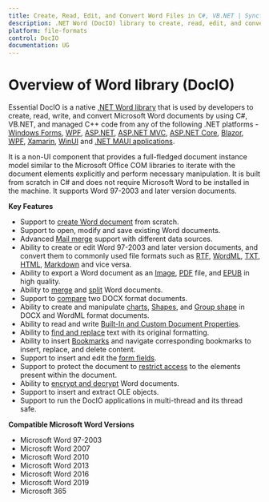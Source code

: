 ```yaml
---
title: Create, Read, Edit, and Convert Word Files in C#, VB.NET | Syncfusion
description: .NET Word (DocIO) library to create, read, edit, and convert Word documents in C#, VB.NET without Microsoft Word or interop dependencies.
platform: file-formats
control: DocIO
documentation: UG
---
```


# Overview of Word library (DocIO)

Essential DocIO is a native [.NET Word library](https://www.syncfusion.com/document-processing/word-framework/net) that is used by developers to create, read, write, and convert Microsoft Word documents by using C#, VB.NET, and managed C++ code from any of the following .NET platforms - [Windows Forms](https://help.syncfusion.com/file-formats/docio/create-word-document-in-windows-forms), [WPF](https://help.syncfusion.com/file-formats/docio/create-word-document-in-wpf), [ASP.NET](https://help.syncfusion.com/file-formats/docio/create-word-document-in-asp-net), [ASP.NET MVC](https://help.syncfusion.com/file-formats/docio/create-word-document-in-asp-net-mvc), [ASP.NET Core](https://help.syncfusion.com/file-formats/docio/create-word-document-in-asp-net-core), [Blazor](https://help.syncfusion.com/file-formats/docio/create-word-document-in-blazor), [WPF](https://help.syncfusion.com/file-formats/docio/create-word-document-in-wpf), [Xamarin](https://help.syncfusion.com/file-formats/docio/create-word-document-in-xamarin), [WinUI](https://help.syncfusion.com/file-formats/docio/create-word-document-in-winui) and [.NET MAUI applications](https://help.syncfusion.com/file-formats/docio/create-word-document-in-maui). 

It is a non-UI component that provides a full-fledged document instance model similar to the Microsoft Office COM libraries to iterate with the document elements explicitly and perform necessary manipulation. It is built from scratch in C# and does not require Microsoft Word to be installed in the machine. It supports Word 97-2003 and later version documents.

**Key Features**

* Support to [create Word document](https://help.syncfusion.com/file-formats/docio/getting-started) from scratch.
* Support to open, modify and save existing Word documents.
* Advanced [Mail merge](https://help.syncfusion.com/file-formats/docio/working-with-mail-merge) support with different data sources.
* Ability to create or edit Word 97-2003 and later version documents, and convert them to commonly used file formats such as [RTF](https://help.syncfusion.com/file-formats/docio/rtf), [WordML](https://help.syncfusion.com/file-formats/docio/word-file-formats#word-processing-xml-xml), [TXT](https://help.syncfusion.com/file-formats/docio/text), [HTML](https://help.syncfusion.com/file-formats/docio/html), [Markdown](https://help.syncfusion.com/file-formats/docio/convert-word-document-to-markdown-in-csharp) and vice versa.
* Ability to export a Word document as an [Image](https://help.syncfusion.com/file-formats/docio/word-to-image), [PDF](https://help.syncfusion.com/file-formats/docio/word-to-pdf) file, and [EPUB](https://help.syncfusion.com/file-formats/docio/word-to-epub) in high quality.
* Ability to [merge](https://help.syncfusion.com/file-formats/docio/word-document/merging-word-documents) and [split](https://help.syncfusion.com/file-formats/docio/word-document/split-word-documents) Word documents.
* Support to [compare](https://help.syncfusion.com/file-formats/docio/word-document/compare-word-documents) two DOCX format documents.
* Ability to create and manipulate [charts](https://help.syncfusion.com/file-formats/docio/working-with-charts), [Shapes](https://help.syncfusion.com/file-formats/docio/working-with-shapes), and [Group shape](https://help.syncfusion.com/file-formats/docio/working-with-shapes#grouping-shapes) in DOCX and WordML format documents.
* Ability to read and write [Built-In and Custom Document Properties](https://help.syncfusion.com/file-formats/docio/working-with-word-document#working-with-word-document-properties).
* Ability to [find and replace](https://help.syncfusion.com/file-formats/docio/working-with-find-and-replace) text with its original formatting.
* Ability to insert [Bookmarks](https://help.syncfusion.com/file-formats/docio/working-with-bookmarks) and navigate corresponding bookmarks to insert, replace, and delete content.
* Support to insert and edit the [form fields](https://help.syncfusion.com/file-formats/docio/working-with-form-fields).
* Support to protect the document to [restrict access](https://help.syncfusion.com/file-formats/docio/working-with-security#protecting-word-document-from-editing) to the elements present within the document.
* Ability to [encrypt and decrypt](https://help.syncfusion.com/file-formats/docio/working-with-security) Word documents.
* Support to insert and extract OLE objects.
* Support to run the DocIO applications in multi-thread and its thread safe.

**Compatible Microsoft Word Versions**

* Microsoft Word 97-2003
* Microsoft Word 2007
* Microsoft Word 2010
* Microsoft Word 2013
* Microsoft Word 2016
* Microsoft Word 2019
* Microsoft 365
